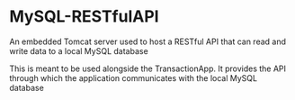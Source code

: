 # MySQL-RESTfulAPI
An embedded Tomcat server used to host a RESTful API that can read and write data to a local MySQL database

This is meant to be used alongside the TransactionApp. It provides the API through which the application communicates with the local MySQL database
